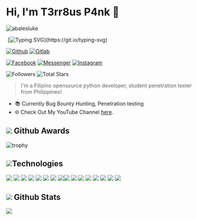 # Hi, I'm T3rr8us P4nk 👋
<p align="left"> <img src="https://komarev.com/ghpvc/?username=T3rr8us-P4nk&label=Profile%20views&color=0e75b6&style=flat" alt="abalesluke" /> </p>

<div align="center" width="50">                    

</div>
  
&nbsp;[![Typing SVG](http://readme-typing-svg.herokuapp.com?color=00F700&size=36&multiline=true&width=970&height=60&lines=Hello+there%2C+fellow+%3Chackers%2F%3E+and+%3Ccoderz%2F%3E!)](https://git.io/typing-svg)

<p align="left">
<a href="https://github.com/T3rr8us-P4nk"><img title="Github" src="https://img.shields.io/badge/Github-T3RR8US-blue?style=for-the-badge&logo=github"></a>
<a href="https://gitlab.com/T3rr8us-P4nk"><img title="Gitlab" src="https://img.shields.io/badge/Gitlab-T3RR8US-blue?style=for-the-badge&logo=gitlab"></a>
</p>
<p align="left">
<a href="https://www.facebook.com/jamescarl.retiza.9"><img title="Facebook" src="https://img.shields.io/badge/Facebook-red?style=for-the-badge&logo=facebook"></a>
<a href="https://www.facebook.com/jamescarl.retiza.9"><img title="Messenger" src="https://img.shields.io/badge/Messenger-red?style=for-the-badge&logo=messenger"></a>
<a href="https://www.instagram.com/T3rr8us-P4nk "><img title="Instagram" src="https://img.shields.io/badge/INSTAGRAM-purple?style=for-the-badge&logo=instagram"></a>

![Followers](https://img.shields.io/github/followers/T3rr8us?l-P4nkl?abel=Followers&style=for-the-badge&logo=github) ![Total Stars](https://img.shields.io/github/stars/T3rr8us-P4nk?affiliations=OWNER&style=for-the-badge&logo=github)

> I'm a Filipino opensource python developer, student penetration tester from Philippines!
* 📚 Currently Bug Bounty Hunting, Penetration testing
* 🌐 Check Out My YouTube Channel [here](https://m.youtube.com/channel/UC1IA5cyRUEze3lRzw-PQCBg).

## <img src="https://img.icons8.com/nolan/25/computer.png"/> Github Awards



  
![trophy](https://github-profile-trophy.vercel.app/?username=ryo-ma&row=2&column=3)  
  
## <img src="https://img.icons8.com/nolan/25/computer.png"/>Technologies
<img src="https://img.icons8.com/color/48/000000/html-5--v1.png"/> <img src="https://img.icons8.com/color/48/000000/css3.png"/> <img src="https://img.icons8.com/color/48/000000/bootstrap.png"/> <img src="https://img.icons8.com/color/48/000000/php.png"> <img src="https://img.icons8.com/color/48/000000/python.png"/> <img src="https://img.icons8.com/color/48/000000/c-plus-plus-logo.png"/> <img src="https://img.icons8.com/doodle/48/000000/console--v2.png"/> <img src="https://img.icons8.com/color/48/000000/old-vmware-logo.png"/><img src="https://img.icons8.com/color/48/000000/virtualbox.png"/> <img src="https://img.icons8.com/fluent/48/000000/sublime-text.png"/> <img src="https://img.icons8.com/fluent/github"> <img src="https://img.icons8.com/color/48/000000/parrot.png"> <img src="https://img.icons8.com/color/48/000000/kali-linux.png"> <img src="https://img.icons8.com/color/48/000000/ubuntu.png"> <img src="https://img.icons8.com/color/48/000000/linux.png"> <img src="https://img.icons8.com/fluent/48/000000/windows-10.png">

## <img src="https://camo.githubusercontent.com/d3acf8f60da8454efb902d2333dc3d6b4ecbf00e4dd5bee5b358d1a5f125acc1/68747470733a2f2f696d672e69636f6e73382e636f6d2f6e6f6c616e2f32362f6769746875622e706e67"/> Github Stats
<img src="https://github-readme-stats.vercel.app/api?username=T3rr8us&&show_icons=true&title_color=ffffff&icon_color=bb2acf&text_color=daf7dc&bg_color=151515"/>

